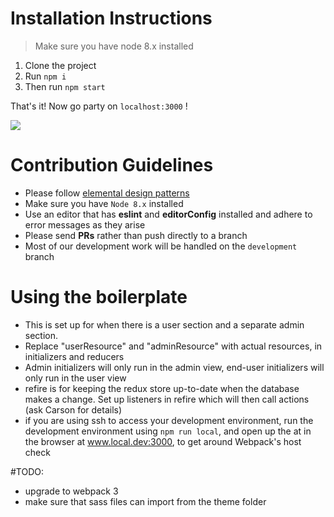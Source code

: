 # Installation Instructions

> Make sure you have node 8.x installed

1. Clone the project
2. Run `npm i`
3. Then run `npm start`

That's it! Now go party on `localhost:3000` !


![](https://media.giphy.com/media/fsULJFFGv8X3G/giphy.gif)

# Contribution Guidelines

* Please follow [elemental design patterns](https://github.com/embark-studio/elemental)
* Make sure you have `Node 8.x` installed
* Use an editor that has **eslint** and **editorConfig** installed and adhere to error messages as they arise
* Please send **PRs** rather than push directly to a branch
* Most of our development work will be handled on the `development` branch

# Using the boilerplate

* This is set up for when there is a user section and a separate admin section.
* Replace "userResource" and "adminResource" with actual resources, in initializers and reducers
* Admin initializers will only run in the admin view, end-user initializers will only run in the user view
* refire is for keeping the redux store up-to-date when the database makes a change. Set up listeners in refire which will then call actions (ask Carson for details)
* if you are using ssh to access your development environment, run the development environment using `npm run local`, and open up the at in the browser at www.local.dev:3000, to get around Webpack's host check

#TODO:
* upgrade to webpack 3
* make sure that sass files can import from the theme folder

